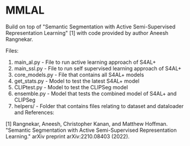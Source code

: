 # MMLAL
Build on top of "Semantic Segmentation with Active Semi-Supervised Representation Learning" [1] with code provided by author Aneesh Rangnekar.

Files:
1. main_al.py - File to run active learning approach of S4AL+
2. main_ssl.py - File to run self supervised learning approach of S4AL+
3. core_models.py - File that contains all S4AL+ models
4. get_stats.py - Model to test the latest S4AL+ model
5. CLIPtest.py - Model to test the CLIPSeg model
6. ensemble.py - Model that tests the combined model of S4AL+ and CLIPSeg
7. helpers/ - Folder that contains files relating to dataset and dataloader and 
References:

[1] Rangnekar, Aneesh, Christopher Kanan, and Matthew Hoffman. "Semantic Segmentation with Active Semi-Supervised Representation Learning." arXiv preprint arXiv:2210.08403 (2022).
